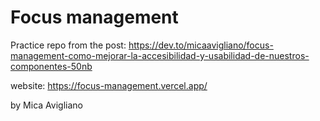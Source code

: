   # Focus management

Practice repo from the post: https://dev.to/micaavigliano/focus-management-como-mejorar-la-accesibilidad-y-usabilidad-de-nuestros-componentes-50nb

website: https://focus-management.vercel.app/

by Mica Avigliano
